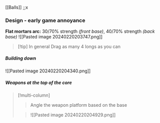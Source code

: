 [[Balls]] ;;x
### Design - early game annoyance
**Flat mortars arc:** 30/70% strength *(front base)*, 40/70% strength *(back base)*
![[Pasted image 20240220203747.png]]
>[!tip] In general
>Drag as many 4 longs as you can
##### Building down
![[Pasted image 20240220204340.png]]
##### Weapons at the top of the core
>[!multi-column]
>>Angle the weapon platform based on the base
>
>>![[Pasted image 20240220204929.png]]